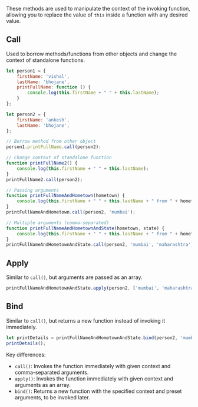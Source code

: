 These methods are used to manipulate the context of the invoking function, allowing you to replace the value of `this` inside a function with any desired value.

## Call

Used to borrow methods/functions from other objects and change the context of standalone functions.

```js
let person1 = {
    firstName: 'vishal',
    lastName: 'bhojane',
    printFullName: function () {
        console.log(this.firstName + " " + this.lastName);
    }
};

let person2 = {
    firstName: 'ankesh',
    lastName: 'bhojane',
};

// Borrow method from other object
person1.printFullName.call(person2);

// Change context of standalone function
function printFullName2() {
    console.log(this.firstName + " " + this.lastName);
}
printFullName2.call(person2);

// Passing arguments
function printFullNameAndHometown(hometown) {
    console.log(this.firstName + " " + this.lastName + " from " + hometown);
}
printFullNameAndHometown.call(person2, 'mumbai');

// Multiple arguments (comma-separated)
function printFullNameAndHometownAndState(hometown, state) {
    console.log(this.firstName + " " + this.lastName + " from " + hometown + ", " + state);
}
printFullNameAndHometownAndState.call(person2, 'mumbai', 'maharashtra');
```

## Apply

Similar to `call()`, but arguments are passed as an array.

```javascript
printFullNameAndHometownAndState.apply(person2, ['mumbai', 'maharashtra']);
```

## Bind

Similar to `call()`, but returns a new function instead of invoking it immediately.

```javascript
let printDetails = printFullNameAndHometownAndState.bind(person2, 'mumbai', 'maharashtra');
printDetails();
```

Key differences:

- `call()`: Invokes the function immediately with given context and comma-separated arguments.
- `apply()`: Invokes the function immediately with given context and arguments as an array.
- `bind()`: Returns a new function with the specified context and preset arguments, to be invoked later.